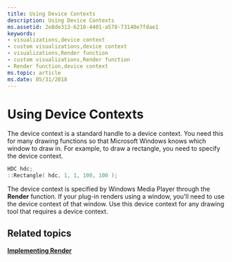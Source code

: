 ```yaml
---
title: Using Device Contexts
description: Using Device Contexts
ms.assetid: 2e8de313-6218-4401-a578-73140e7fdae1
keywords:
- visualizations,device context
- custom visualizations,device context
- visualizations,Render function
- custom visualizations,Render function
- Render function,device context
ms.topic: article
ms.date: 05/31/2018
---
```


# Using Device Contexts

The device context is a standard handle to a device context. You need this for many drawing functions so that Microsoft Windows knows which window to draw in. For example, to draw a rectangle, you need to specify the device context.


```C++
HDC hdc;
::Rectangle( hdc, 1, 1, 100, 100 );

```



The device context is specified by Windows Media Player through the **Render** function. If your plug-in renders using a window, you'll need to use the device context of that window. Use this device context for any drawing tool that requires a device context.

## Related topics

<dl> <dt>

[**Implementing Render**](implementing-render.md)
</dt> </dl>

 

 




